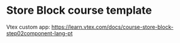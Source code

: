 # Store Block course template

Vtex custom app: https://learn.vtex.com/docs/course-store-block-step02component-lang-pt